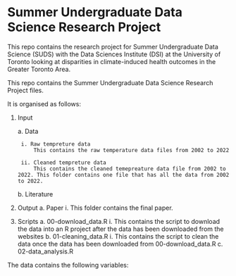 # Summer Undergraduate Data Science Research Project
This repo contains the research project for Summer Undergraduate Data Science (SUDS) with the Data Sciences Institute (DSI) at the University of Toronto looking at disparities in climate-induced health outcomes in the Greater Toronto Area.

This repo contains the Summer Undergraduate Data Science Research Project files. 

It is organised as follows:

1. Input

	a. Data
	
		i. Raw tempreture data
			This contains the raw temperature data files from 2002 to 2022
		
		ii. Cleaned tempreture data
			This contains the cleaned temepreature data file from 2002 to 2022. This folder contains one file that has all the data from 2002 to 2022. 
		
	b. Literature
	
2. Output
	a. Paper
		i. This folder contains the final paper. 

4. Scripts
	a. 00-download_data.R
		i. This contains the script to download the data into an R project after the data has been downloaded from the websites
	b. 01-cleaning_data.R
		i. This contains the script to clean the data once the data has been downloaded from 00-download_data.R
	c. 02-data_analysis.R

The data contains the following variables:
